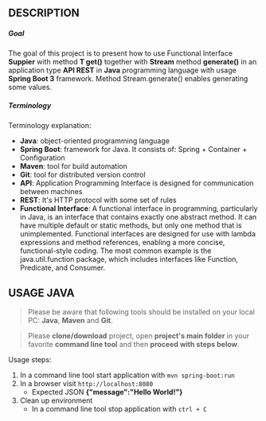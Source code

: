 DESCRIPTION
-----------

##### Goal
The goal of this project is to present how to use Functional Interface **Suppier** with method **T get()** together with **Stream** method **generate()** in an application type **API REST** in **Java** programming language with usage **Spring Boot 3** framework. Method Stream.generate() enables generating some values.

##### Terminology
Terminology explanation:
* **Java**: object-oriented programming language
* **Spring Boot**: framework for Java. It consists of: Spring + Container + Configuration
* **Maven**: tool for build automation
* **Git**: tool for distributed version control
* **API**: Application Programming Interface is designed for communication between machines
* **REST**: It's HTTP protocol with some set of rules
* **Functional Interface**: A functional interface in programming, particularly in Java, is an interface that contains exactly one abstract method. It can have multiple default or static methods, but only one method that is unimplemented. Functional interfaces are designed for use with lambda expressions and method references, enabling a more concise, functional-style coding. The most common example is the java.util.function package, which includes interfaces like Function, Predicate, and Consumer.


USAGE JAVA
----------

> Please be aware that following tools should be installed on your local PC: **Java**, **Maven** and **Git**. 

> Please **clone/download** project, open **project's main folder** in your favorite **command line tool** and then **proceed with steps below**. 

Usage steps:
1. In a command line tool start application with `mvn spring-boot:run`
1. In a browser visit `http://localhost:8080`
   * Expected JSON **{"message":"Hello World!"}**
1. Clean up environment 
     * In a command line tool stop application with `ctrl + C`